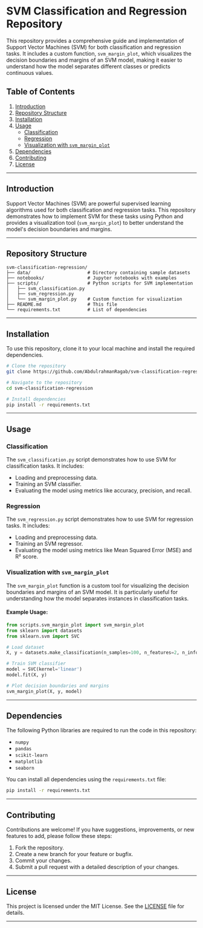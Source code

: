 # SVM Classification and Regression Repository

This repository provides a comprehensive guide and implementation of Support Vector Machines (SVM) for both classification and regression tasks. It includes a custom function, `svm_margin_plot`, which visualizes the decision boundaries and margins of an SVM model, making it easier to understand how the model separates different classes or predicts continuous values.

## Table of Contents
1. [Introduction](#introduction)
2. [Repository Structure](#repository-structure)
3. [Installation](#installation)
4. [Usage](#usage)
   - [Classification](#classification)
   - [Regression](#regression)
   - [Visualization with `svm_margin_plot`](#visualization-with-svm_margin_plot)
5. [Dependencies](#dependencies)
6. [Contributing](#contributing)
7. [License](#license)

---

## Introduction
Support Vector Machines (SVM) are powerful supervised learning algorithms used for both classification and regression tasks. This repository demonstrates how to implement SVM for these tasks using Python and provides a visualization tool (`svm_margin_plot`) to better understand the model's decision boundaries and margins.

---

## Repository Structure
```
svm-classification-regression/
├── data/                     # Directory containing sample datasets
├── notebooks/                # Jupyter notebooks with examples
├── scripts/                  # Python scripts for SVM implementation
│   ├── svm_classification.py
│   ├── svm_regression.py
│   └── svm_margin_plot.py    # Custom function for visualization
├── README.md                 # This file
└── requirements.txt          # List of dependencies
```

---

## Installation
To use this repository, clone it to your local machine and install the required dependencies.

```bash
# Clone the repository
git clone https://github.com/AbdulrahmanRagab/svm-classification-regression.git

# Navigate to the repository
cd svm-classification-regression

# Install dependencies
pip install -r requirements.txt
```

---

## Usage

### Classification
The `svm_classification.py` script demonstrates how to use SVM for classification tasks. It includes:
- Loading and preprocessing data.
- Training an SVM classifier.
- Evaluating the model using metrics like accuracy, precision, and recall.

### Regression
The `svm_regression.py` script demonstrates how to use SVM for regression tasks. It includes:
- Loading and preprocessing data.
- Training an SVM regressor.
- Evaluating the model using metrics like Mean Squared Error (MSE) and R² score.

### Visualization with `svm_margin_plot`
The `svm_margin_plot` function is a custom tool for visualizing the decision boundaries and margins of an SVM model. It is particularly useful for understanding how the model separates instances in classification tasks.

#### Example Usage:
```python
from scripts.svm_margin_plot import svm_margin_plot
from sklearn import datasets
from sklearn.svm import SVC

# Load dataset
X, y = datasets.make_classification(n_samples=100, n_features=2, n_informative=2, n_redundant=0, random_state=42)

# Train SVM classifier
model = SVC(kernel='linear')
model.fit(X, y)

# Plot decision boundaries and margins
svm_margin_plot(X, y, model)
```

---

## Dependencies
The following Python libraries are required to run the code in this repository:
- `numpy`
- `pandas`
- `scikit-learn`
- `matplotlib`
- `seaborn`

You can install all dependencies using the `requirements.txt` file:
```bash
pip install -r requirements.txt
```

---

## Contributing
Contributions are welcome! If you have suggestions, improvements, or new features to add, please follow these steps:
1. Fork the repository.
2. Create a new branch for your feature or bugfix.
3. Commit your changes.
4. Submit a pull request with a detailed description of your changes.

---

## License
This project is licensed under the MIT License. See the [LICENSE](LICENSE) file for details.

---
